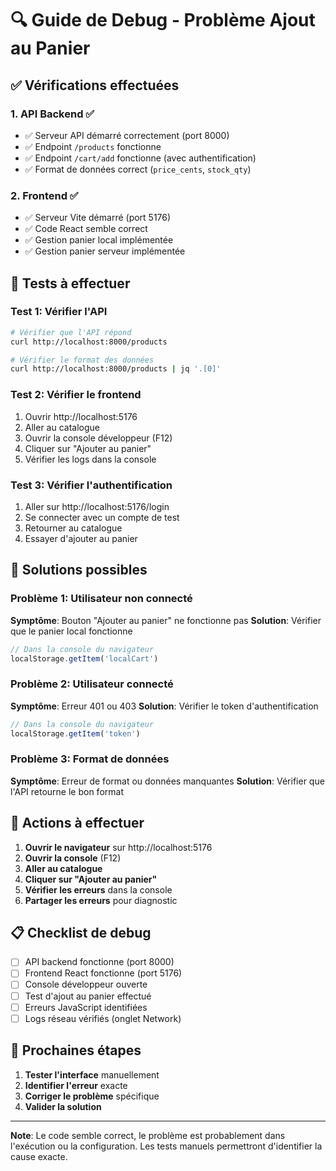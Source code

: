 # 🔍 Guide de Debug - Problème Ajout au Panier

## ✅ Vérifications effectuées

### 1. API Backend ✅
- ✅ Serveur API démarré correctement (port 8000)
- ✅ Endpoint `/products` fonctionne
- ✅ Endpoint `/cart/add` fonctionne (avec authentification)
- ✅ Format de données correct (`price_cents`, `stock_qty`)

### 2. Frontend ✅
- ✅ Serveur Vite démarré (port 5176)
- ✅ Code React semble correct
- ✅ Gestion panier local implémentée
- ✅ Gestion panier serveur implémentée

## 🧪 Tests à effectuer

### Test 1: Vérifier l'API
```bash
# Vérifier que l'API répond
curl http://localhost:8000/products

# Vérifier le format des données
curl http://localhost:8000/products | jq '.[0]'
```

### Test 2: Vérifier le frontend
1. Ouvrir http://localhost:5176
2. Aller au catalogue
3. Ouvrir la console développeur (F12)
4. Cliquer sur "Ajouter au panier"
5. Vérifier les logs dans la console

### Test 3: Vérifier l'authentification
1. Aller sur http://localhost:5176/login
2. Se connecter avec un compte de test
3. Retourner au catalogue
4. Essayer d'ajouter au panier

## 🔧 Solutions possibles

### Problème 1: Utilisateur non connecté
**Symptôme**: Bouton "Ajouter au panier" ne fonctionne pas
**Solution**: Vérifier que le panier local fonctionne
```javascript
// Dans la console du navigateur
localStorage.getItem('localCart')
```

### Problème 2: Utilisateur connecté
**Symptôme**: Erreur 401 ou 403
**Solution**: Vérifier le token d'authentification
```javascript
// Dans la console du navigateur
localStorage.getItem('token')
```

### Problème 3: Format de données
**Symptôme**: Erreur de format ou données manquantes
**Solution**: Vérifier que l'API retourne le bon format

## 🚀 Actions à effectuer

1. **Ouvrir le navigateur** sur http://localhost:5176
2. **Ouvrir la console** (F12)
3. **Aller au catalogue**
4. **Cliquer sur "Ajouter au panier"**
5. **Vérifier les erreurs** dans la console
6. **Partager les erreurs** pour diagnostic

## 📋 Checklist de debug

- [ ] API backend fonctionne (port 8000)
- [ ] Frontend React fonctionne (port 5176)
- [ ] Console développeur ouverte
- [ ] Test d'ajout au panier effectué
- [ ] Erreurs JavaScript identifiées
- [ ] Logs réseau vérifiés (onglet Network)

## 🎯 Prochaines étapes

1. **Tester l'interface** manuellement
2. **Identifier l'erreur** exacte
3. **Corriger le problème** spécifique
4. **Valider la solution**

---

**Note**: Le code semble correct, le problème est probablement dans l'exécution ou la configuration. Les tests manuels permettront d'identifier la cause exacte.
